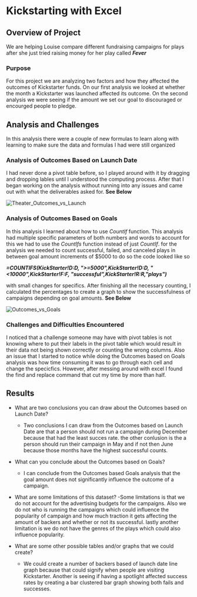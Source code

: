 # Kickstarting with Excel

## Overview of Project
We are helping Louise compare different fundraising campaigns for plays after she just tried raising money for her play called ***Fever*** 

### Purpose
For this project we are analyzing two factors and how they affected the outcomes of Kickstarter funds. On our first analysis we looked at whether the month a Kickstarter was launched affected its outcome. On the second analysis we were seeing if the amount we set our goal to discouraged or encourged people to pledge.

## Analysis and Challenges
In this analysis there were a couple of new formulas to learn along with learning to make sure the data and formulas I had were still organized
### Analysis of Outcomes Based on Launch Date
I had never done a pivot table before, so I played around with it by dragging and dropping lables until I understood the computing process.  After that I began working on the analysis without running into any issues and came out with what the deliverables asked for. **See Below** 

![Theater_Outcomes_vs_Launch](https://user-images.githubusercontent.com/83510059/125016678-b938c900-e03f-11eb-92fb-cf1f488914f0.png)



### Analysis of Outcomes Based on Goals
In this analysis I learned about how to use *CountIf*  function. This analysis had multiple specific parameters of both numbers and words to account for this we had to use the *CountIfs* function instead of just *CountIf*. for the analysis we needed to count successful, failed, and canceled plays in between goal amount increments of $5000 to do so the code looked like so 

***=COUNTIFS(KickStarter!$D:$D, ">=5000",KickStarter!$D:$D, "<10000",KickStarter!$F:$F, "successful",KickStarter!R:R,"plays")*** 

with small changes for specifics. After finishing all the necessary counting, I calculated the percentages to create a graph to show the successfulness of campaigns depending on goal amounts. **See Below**

![Outcomes_vs_Goals](https://user-images.githubusercontent.com/83510059/125016614-9efeeb00-e03f-11eb-92f2-8ac18714429c.png)



### Challenges and Difficulties Encountered
I noticed that a challenge someone may have with pivot tables is not knowing where to put their labels in the pivot table which would result in their data not being shown correctly or counting the wrong columns. Also an issue that I started to notice while doing the Outcomes based on Goals analysis was how time consuming it was to go through each cell and change the specicfics. However, after messing around with excel I found the find and replace command that cut my time by more than half. 
## Results

- What are two conclusions you can draw about the Outcomes based on Launch Date? 
    - Two conclusions I can draw from the Outcomes based on Launch Date are that a person should not run a campaign during December because that had the least succes rate. the other conlusion is the a person should run their campaign in May and if not then June because those months have the highest successful counts.

- What can you conclude about the Outcomes based on Goals?
    - I can conclude from the Outcomes based Goals analysis that the goal amount does not significantly influence the outcome of a campaign.

- What are some limitations of this dataset?
    -Some limitations is that we do not account for the advertising budgets for the campaigns. Also we do not who is running the campaigns which could influence the popularity of campaign and how much traction it gets affecting the amount of backers and whether or not its successful. lastly another limitation is we do not have the genres of the plays which could also influence popularity.

- What are some other possible tables and/or graphs that we could create?
    - We could create a number of backers based of launch date line graph because that could signify when people are visiting Kickstarter. Another is seeing if having a spotlight affected success rates by creating a bar clustered bar graph showing both fails and successes.
